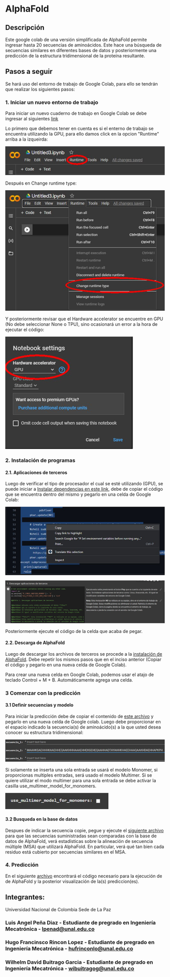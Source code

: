 # AlphaFold

## Descripción
Este google colab de una versión simplificada de AlphaFold permite ingresar hasta 20 secuencias de aminoácidos. Este hace una búsqueda de secuencias similares en diferentes bases de datos y posteriormente una predicción de la estructura tridimensional de la proteína resultante.

## Pasos a seguir

Se hará uso del entorno de trabajo de Google Colab, para ello se tendrán que realizar los siguientes pasos:

### 1. Iniciar un nuevo entorno de trabajo

Para iniciar un nuevo cuaderno de trabajo en Google Colab se debe ingresar al siguientes [link](https://colab.research.google.com/?hl=es)

Lo primero que debemos tener en cuenta es si el enterno de trabajo se encuentra utilizando la GPU, para ello damos click en la opcion "Runtime" arriba a la izqueirda:

![VerfGPU1](imgs/VerfGPU_1.jpg)

Después en Change runtime type:

![VerfGPU2](imgs/VerfGPU_2.jpg)

Y posteriormente revisar que el Hardware accelerator se encuentre en GPU (No debe seleccionar None o TPU), sino ocasionará un error a la hora de ejecutar el código:

![VerfGPU3](imgs/VerfGPU_3.jpg)

### 2. Instalación de programas

#### 2.1. Aplicaciones de terceros

Luego de verificar el tipo de procesador el cual se esté utilizando (GPU), se puede iniciar a
[Instalar dependencias en este link](Archives/Descarga_de_dependencias.txt), debe de copiar el código que se encuentra dentro del mismo y pegarlo en una celda de Google Colab:

![Cpy_1](imgs/Cpy_1.jpg)


![Cpy_2](imgs/Cpy_2.jpg)

Posteriormente ejecute el código de la celda que acaba de pegar.

#### 2.2. Descarga de AlphaFold

Luego de descargar los archivos de terceros se procede a la [instalación de AlphaFold](Archives/Descargar_de_AlphaFold.txt/). Debe repetir los mismos pasos que en el inciso anterior (Copiar el código y pegarlo en una nueva celda de Google Colab).

Para crear una nueva celda en Google Colab, podemos usar el atajo de teclado Control + M + B. Automáticamente agrega una celda.

### 3 Comenzar con la predicción
#### 3.1 Definir secuencias y modelo
Para iniciar la predicción debe de copiar el contenido de [este archivo](Archive/Hacer_prediccion) y pegarlo en una nueva celda de Google colab. Luego debe proporcionar en el espacio indicado la secuencia(s) de aminoácido(s) a la que usted desea conocer su estructura tridimensional: 

![ejmeplo1](imgs/Ejemplo.jpg)

Si solamente se inserta una sola entrada se usará el modelo Monomer, si proporcionas multiples entradas, será usado el modelo Multimer. Si se quiere utilizar el modo multimer para una sola entrada se debe activar la casilla use_multimer_model_for_monomers.

![model1](imgs/model.jpg)
#### 3.2 Busqueda en la base de datos

Despues de indicar la secuencia copie, pegue y ejecute el [siguiente archivo](Archives/Busqueda_y_prediccion_en_la_base_de_datos.txt) para que las secuencias suministradas sean comparadas con la base de datos de AlphaFold, verá estadísticas sobre la alineación de secuencia múltiple (MSA) que utilizará AlphaFold. En particular, verá qué tan bien cada residuo está cubierto por secuencias similares en el MSA.


### 4. Predicción

En el siguiente [archivo](Archives/Ejecutar_AlphaFold_y_ver_prediccion.txt) encontrará el código necesario para la ejecución de de AlphaFold y la posterior visualización de la(s) prediccion(es).



## Integrantes:

Universidad Nacional de Colombia
Sede de La Paz

### Luis Angel Peña Diaz - Estudiante de pregrado en Ingeniería Mecatrónica - [lpenad@unal.edu.co](lpenad@unal.edu.co)
### Hugo Francinsco Rincon Lopez - Estudiante de pregrado en Ingeniería Mecatrónica - [hufrinconlo@unal.edu.co](hufrinconlo@unal.edu.co) 
### Wilhelm David Buitrago Garcia - Estudiante de pregrado en Ingeniería Mecatrónica - [wibuitragog@unal.edu.co](wibuitragog@unal.edu.co)
